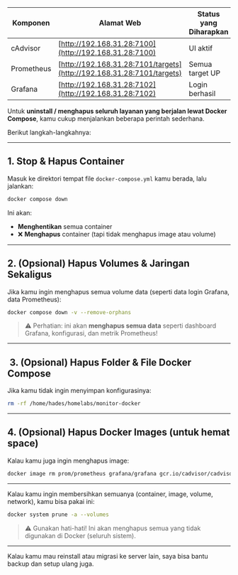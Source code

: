 | Komponen   | Alamat Web                                                             | Status yang Diharapkan |
| ---------- | ---------------------------------------------------------------------- | ---------------------- |
| cAdvisor   | [http://192.168.31.28:7100](http://192.168.31.28:7100)                 | UI aktif               |
| Prometheus | [http://192.168.31.28:7101/targets](http://192.168.31.28:7101/targets) | Semua target UP        |
| Grafana    | [http://192.168.31.28:7102](http://192.168.31.28:7102)                 | Login berhasil         |


Untuk **uninstall / menghapus seluruh layanan yang berjalan lewat Docker Compose**, kamu cukup menjalankan beberapa perintah sederhana.

Berikut langkah-langkahnya:

---

##  1. **Stop & Hapus Container**

Masuk ke direktori tempat file `docker-compose.yml` kamu berada, lalu jalankan:

```bash
docker compose down
```

Ini akan:

*  **Menghentikan** semua container
* ❌ **Menghapus** container (tapi tidak menghapus image atau volume)

---

##  2. (Opsional) **Hapus Volumes & Jaringan Sekaligus**

Jika kamu ingin menghapus semua volume data (seperti data login Grafana, data Prometheus):

```bash
docker compose down -v --remove-orphans
```

> ⚠️ Perhatian: ini akan **menghapus semua data** seperti dashboard Grafana, konfigurasi, dan metrik Prometheus!

---

## ️ 3. (Opsional) **Hapus Folder & File Docker Compose**

Jika kamu tidak ingin menyimpan konfigurasinya:

```bash
rm -rf /home/hades/homelabs/monitor-docker
```

---

##  4. (Opsional) **Hapus Docker Images (untuk hemat space)**

Kalau kamu juga ingin menghapus image:

```bash
docker image rm prom/prometheus grafana/grafana gcr.io/cadvisor/cadvisor prom/node-exporter
```

---

Kalau kamu ingin membersihkan semuanya (container, image, volume, network), kamu bisa pakai ini:

```bash
docker system prune -a --volumes
```

> ⚠️ Gunakan hati-hati! Ini akan menghapus semua yang tidak digunakan di Docker (seluruh sistem).

---

Kalau kamu mau reinstall atau migrasi ke server lain, saya bisa bantu backup dan setup ulang juga.

